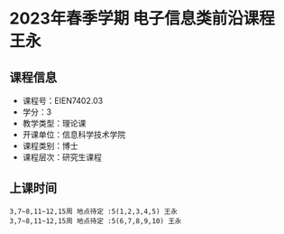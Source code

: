 # 2023年春季学期 电子信息类前沿课程 王永






## 课程信息

- 课程号：EIEN7402.03
- 学分：3
- 教学类型：理论课
- 开课单位：信息科学技术学院
- 课程类别：博士
- 课程层次：研究生课程

## 上课时间

```
3,7~8,11~12,15周 地点待定 :5(1,2,3,4,5) 王永
3,7~8,11~12,15周 地点待定 :5(6,7,8,9,10) 王永
```

